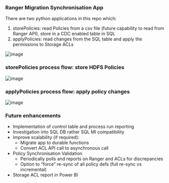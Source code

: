 ### Ranger Migration Synchronisation App

There are two python applications in this repo which:
1. storePolicies: read Policies from a csv file (future capability to read from Ranger API), store in a CDC enabled table in SQL
2. applyPolicies: read changes from the SQL table and apply the permissions to Storage ACLs

![image](https://user-images.githubusercontent.com/5063077/118630985-fa8ec400-b7c6-11eb-9831-5dcaabbf8ab4.png)

### storePolicies process flow: store HDFS Policies

![image](https://user-images.githubusercontent.com/5063077/118631057-0d08fd80-b7c7-11eb-9626-0ed6259bfd96.png)

### applyPolicies process flow: apply policy changes

![image](https://user-images.githubusercontent.com/5063077/118631114-185c2900-b7c7-11eb-9dda-c92fcef405a3.png)

### Future enhancements

- Implementation of control table and process run reporting
- Investigation into SQL DB rather SQL MI compatibility
- Improve scalability (if required):
  - Migrate app to durable functions
  - Convert ACL API call to asynchronous call
- Policy Synchronisation Validation
  - Periodically polls and reports on Ranger and ACLs for discrepancies
  - Option to “force” re-sync of all policy defs (full re-sync vs incremental)
- Storage ACL report in Power BI



